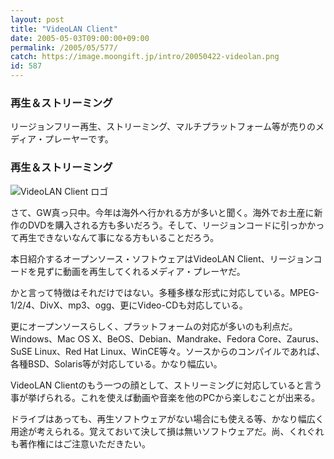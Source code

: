 ```yaml
---
layout: post
title: "VideoLAN Client"
date: 2005-05-03T09:00:00+09:00
permalink: /2005/05/577/
catch: https://image.moongift.jp/intro/20050422-videolan.png
id: 587
---
```

### 再生＆ストリーミング
  
リージョンフリー再生、ストリーミング、マルチプラットフォーム等が売りのメディア・プレーヤーです。  
<!--more-->  

### 再生＆ストリーミング
  

![VideoLAN Client ロゴ](https://image.moongift.jp/intro/20050422-videolan.png "VideoLAN Client ロゴ")

  

さて、GW真っ只中。今年は海外へ行かれる方が多いと聞く。海外でお土産に新作のDVDを購入される方も多いだろう。そして、リージョンコードに引っかかって再生できないなんて事になる方もいることだろう。

  

本日紹介するオープンソース・ソフトウェアはVideoLAN Client、リージョンコードを見ずに動画を再生してくれるメディア・プレーヤだ。

  

かと言って特徴はそれだけではない。多種多様な形式に対応している。MPEG-1/2/4、DivX、mp3、ogg、更にVideo-CDも対応している。

  

更にオープンソースらしく、プラットフォームの対応が多いのも利点だ。Windows、Mac OS X、BeOS、Debian、Mandrake、Fedora Core、Zaurus、SuSE Linux、Red Hat Linux、WinCE等々。ソースからのコンパイルであれば、各種BSD、Solaris等が対応している。かなり幅広い。

  

VideoLAN Clientのもう一つの顔として、ストリーミングに対応していると言う事が挙げられる。これを使えば動画や音楽を他のPCから楽しむことが出来る。

  

ドライブはあっても、再生ソフトウェアがない場合にも使える等、かなり幅広く用途が考えられる。覚えておいて決して損は無いソフトウェアだ。尚、くれぐれも著作権にはご注意いただきたい。

